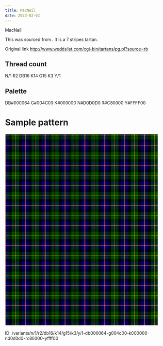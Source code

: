 ```yaml
---
title: MacNeil
date: 2023-02-02
---
```

MacNeil

This was sourced from <no value>.  It is a 7 stripes tartan.

Original link http://www.weddslist.com/cgi-bin/tartans/pg.pl?source=rb

## Thread count
N/1 R2 DB16 K14 G15 K3 Y/1

## Palette
DB#000064 G#004C00 K#000000 N#D0D0D0 R#C80000 Y#FFFF00

# Sample pattern

![Tartan detail](tartan.png "N/1 R2 DB16 K14 G15 K3 Y/1 tartan")

ID: /variants/n/1/r2/db16/k14/g15/k3/y/1-db000064-g004c00-k000000-nd0d0d0-rc80000-yffff00